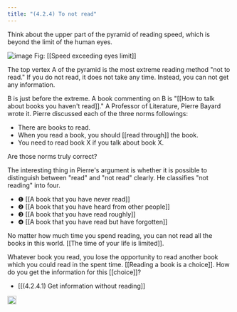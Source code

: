 ```yaml
---
title: "(4.2.4) To not read"
---
```


Think about the upper part of the pyramid of reading speed, which is beyond the limit of the human eyes.

![image](https://gyazo.com/75eeb3347e6b66e55af9cf521429a9d6/thumb/1000)
Fig: [[Speed ​​exceeding eyes limit]]

The top vertex A of the pyramid is the most extreme reading method "not to read." If you do not read, it does not take any time. Instead, you can not get any information.

B is just before the extreme. A book commenting on B is "[[How to talk about books you haven't read]]." A Professor of Literature, Pierre Bayard wrote it. Pierre discussed each of the three norms followings:

- There are books to read.
- When you read a book, you should [[read through]] the book.
- You need to read book X if you talk about book X.

Are those norms truly correct?

The interesting thing in Pierre's argument is whether it is possible to distinguish between "read" and "not read" clearly. He classifies "not reading" into four.

- ❶ [[A book that you have never read]]
- ❷ [[A book that you have heard from other people]]
- ❸ [[A book that you have read roughly]]
- ❹ [[A book that you have read but have forgotten]]

No matter how much time you spend reading, you can not read all the books in this world. [[The time of your life is limited]].

Whatever book you read, you lose the opportunity to read another book which you could read in the spent time. [[Reading a book is a choice]]. How do you get the information for this [[choice]]?

- [[(4.2.4.1) Get information without reading]]

<img src='https://scrapbox.io/api/pages/nishio/en/icon' alt='en.icon' height="19.5"/>